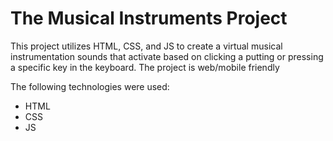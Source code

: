 <h1> The Musical Instruments Project </h1> 
<p>This project utilizes HTML, CSS, and JS to create a virtual 
musical instrumentation sounds that activate based on clicking a putting or pressing a specific  key in the keyboard. The project is web/mobile friendly </p> 
<p> The following technologies were used: </p>
<ul>
<li>HTML</li>
<li>CSS</li>
<li>JS</li>
</ul>

